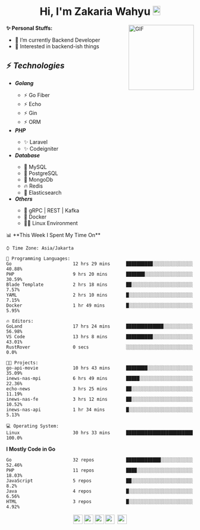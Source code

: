 <h1 align="center">Hi, I'm Zakaria Wahyu <img src="https://github.com/TheDudeThatCode/TheDudeThatCode/blob/master/Assets/Hi.gif" width="20px" height="25px"></h1>

<img align="right" alt="GIF" height="175px" src="https://www.nayakapratama.co.id/wp-content/uploads/2019/07/Website-Maintenance.gif" />

**✨ Personal Stuffs:**
- 🔭 I’m currently Backend Developer
- 🌱 Interested in backend-ish things

<h2>⚡ <i>Technologies</i></h2>
<ul>
<li><strong><i>Golang</i></strong></li>
  <ul>
    <li>⚡ Go Fiber</li>
    <li>⚡ Echo</li>
    <li>⚡ Gin</li>
    <li>⚡ ORM</li>
  </ul>
<li><strong><i>PHP</i></strong></li>
  <ul>
    <li>✨ Laravel</li>
    <li>✨ Codeigniter</li>
  </ul>
<li><strong><i>Database</i></strong></li>
  <ul>
    <li>🐬 MySQL</li>
    <li>🐘 PostgreSQL</li>
    <li>🍃 MongoDb</li>
    <li>🔥 Redis</li>
    <li>🔎 Elasticsearch</li>
  </ul>
  <li><strong><i>Others</i></strong></li>
  <ul>
    <li>💫 gRPC | REST | Kafka</li>
    <li>🐳 Docker</li>
    <li>👨‍💻 Linux Environment</li>
  </ul>
</ul>
<!--START_SECTION:waka-->
📊 **This Week I Spent My Time On** 

```text
⌚︎ Time Zone: Asia/Jakarta

💬 Programming Languages: 
Go                       12 hrs 29 mins      ██████████░░░░░░░░░░░░░░░   40.88% 
PHP                      9 hrs 20 mins       ███████░░░░░░░░░░░░░░░░░░   30.59% 
Blade Template           2 hrs 18 mins       ██░░░░░░░░░░░░░░░░░░░░░░░   7.57% 
YAML                     2 hrs 10 mins       █░░░░░░░░░░░░░░░░░░░░░░░░   7.15% 
Docker                   1 hr 49 mins        █░░░░░░░░░░░░░░░░░░░░░░░░   5.95%

🔥 Editors: 
GoLand                   17 hrs 24 mins      ██████████████░░░░░░░░░░░   56.98% 
VS Code                  13 hrs 8 mins       ██████████░░░░░░░░░░░░░░░   43.01% 
RustRover                0 secs              ░░░░░░░░░░░░░░░░░░░░░░░░░   0.0%

🐱‍💻 Projects: 
go-api-movie             10 hrs 43 mins      ████████░░░░░░░░░░░░░░░░░   35.09% 
inews-nas-mpi            6 hrs 49 mins       █████░░░░░░░░░░░░░░░░░░░░   22.36% 
echo-news                3 hrs 25 mins       ██░░░░░░░░░░░░░░░░░░░░░░░   11.19% 
inews-nas-fe             3 hrs 12 mins       ██░░░░░░░░░░░░░░░░░░░░░░░   10.52% 
inews-nas-api            1 hr 34 mins        █░░░░░░░░░░░░░░░░░░░░░░░░   5.13%

💻 Operating System: 
Linux                    30 hrs 33 mins      █████████████████████████   100.0%

```

**I Mostly Code in Go** 

```text
Go                       32 repos            █████████████░░░░░░░░░░░░   52.46% 
PHP                      11 repos            ████░░░░░░░░░░░░░░░░░░░░░   18.03% 
JavaScript               5 repos             ██░░░░░░░░░░░░░░░░░░░░░░░   8.2% 
Java                     4 repos             █░░░░░░░░░░░░░░░░░░░░░░░░   6.56% 
HTML                     3 repos             █░░░░░░░░░░░░░░░░░░░░░░░░   4.92%

```



<!--END_SECTION:waka-->

<p align="center">
<a href="https://www.linkedin.com/in/zakariawahyu" target="_blank"><img src="https://img.shields.io/badge/linkedin-%230077B5.svg?&style=for-the-badge&logo=linkedin&logoColor=white" height=25></a>
<a href="https://medium.com/@zakariawahyu" target="_blank"><img src="https://img.shields.io/badge/Medium-12100E?style=for-the-badge&logo=medium&logoColor=white" height=25></a>
<a href="https://medium.com/@zakariawahyu" target="_blank"><img src="https://img.shields.io/badge/Portfolio-2300843e?style=for-the-badge&logo=About.me&logoColor=white" height=25></a>
<a href="https://www.twitter.com/_zakariawahyu" target="_blank"><img src="https://img.shields.io/badge/twitter-%231DA1F2.svg?&style=for-the-badge&logo=twitter&logoColor=white" height=25></a> 
<a href="https://www.instagram.com/_zakariawahyu" target="_blank"><img src="https://img.shields.io/badge/instagram-%23E4405F.svg?&style=for-the-badge&logo=instagram&logoColor=white" height=25></a>
